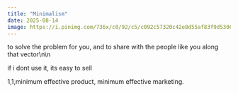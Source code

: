 ```yaml
---
title: "Minimalism"
date: 2025-08-14
image: https://i.pinimg.com/736x/c0/92/c5/c092c57320c42e8d55af83f9d5306314.jpg
---
```


to solve the problem for you, and to share with the people like you along that vector\n\n

if i dont use it, its easy to sell

1,1,minimum effective product, minimum effective marketing.
